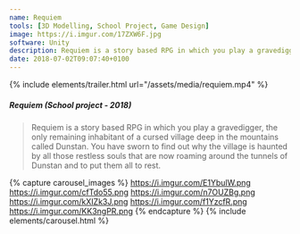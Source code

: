 ```yaml
---
name: Requiem
tools: [3D Modelling, School Project, Game Design]
image: https://i.imgur.com/17ZXW6F.jpg
software: Unity
description: Requiem is a story based RPG in which you play a gravedigger, the only remaining inhabitant of a cursed village deep in the mountains called Dunstan. 
date: 2018-07-02T09:07:40+0100
---
```

{% include elements/trailer.html url="/assets/media/requiem.mp4" %}

##### Requiem (School project - 2018)
> Requiem is a story based RPG in which you play a gravedigger, the only remaining inhabitant of a cursed village deep in the mountains called Dunstan. You have sworn to find out why the village is haunted by all those restless souls that are now roaming around the tunnels of Dunstan and to put them all to rest.


{% capture carousel_images %}
https://i.imgur.com/E1YbulW.png
https://i.imgur.com/cfTdo55.png
https://i.imgur.com/n7OUZBg.png
https://i.imgur.com/kXIZk3J.png
https://i.imgur.com/f1YzcfR.png
https://i.imgur.com/KK3ngPR.png
{% endcapture %}
{% include elements/carousel.html %}
